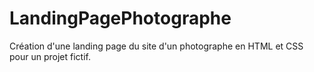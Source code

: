 # LandingPagePhotographe
Création d'une landing page du site d'un photographe en HTML et CSS pour un projet fictif.
